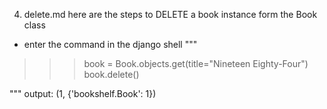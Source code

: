 4. delete.md
here are the steps to DELETE a book instance form the Book class
- enter the command in the django shell
""" 
>>> book = Book.objects.get(title="Nineteen Eighty-Four")
>>> book.delete()

"""
output: (1, {'bookshelf.Book': 1}) 
